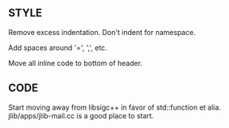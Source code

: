 STYLE
-----
Remove excess indentation.  Don't indent for namespace.

Add spaces around '=', ',', etc.

Move all inline code to bottom of header.

CODE
----
Start moving away from libsigc++ in favor of std::function et alia.  jlib/apps/jlib-mail.cc is a good place to start.

